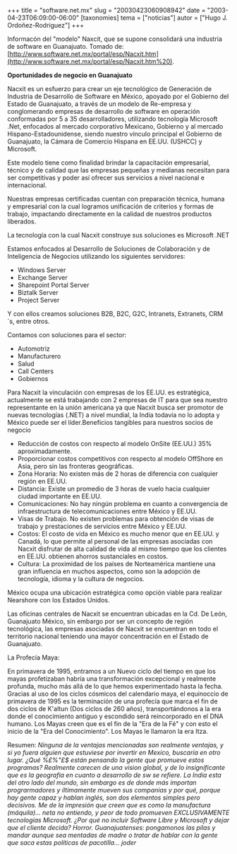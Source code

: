 +++
title = "software.net.mx"
slug = "20030423060908942"
date = "2003-04-23T06:09:00-06:00"
[taxonomies]
tema = ["noticias"]
autor = ["Hugo J. Ordoñez-Rodriguez"]
+++

Informacón del "modelo" Naxcit, que se supone consolidará una industria
de software en Guanajuato. Tomado
de:[http://www.software.net.mx/portal/esp/Nacxit.htm](http://www.software.net.mx/portal/esp/Nacxit.htm%20).

**Oportunidades de negocio en Guanajuato**

Nacxit es un esfuerzo para crear un eje tecnológico de Generación de
Industria de Desarrollo de Software en México, apoyado por el Gobierno
del Estado de Guanajuato, a través de un modelo de Re-empresa y
conglomerando empresas de desarrollo de software en operación
conformadas por 5 a 35 desarrolladores, utilizando tecnología Microsoft
.Net, enfocados al mercado corporativo Mexicano, Gobierno y al mercado
Hispano-Estadounidense, siendo nuestro vínculo principal el Gobierno de
Guanajuato, la Cámara de Comercio Hispana en EE.UU. (USHCC) y Microsoft.

<!-- more -->
Este modelo tiene como finalidad brindar la capacitación empresarial,
técnico y de calidad que las empresas pequeñas y medianas necesitan para
ser competitivas y poder así ofrecer sus servicios a nivel nacional e
internacional.

Nuestras empresas certificadas cuentan con preparación técnica, humana y
empresarial con la cual logramos unificación de criterios y formas de
trabajo, impactando directamente en la calidad de nuestros productos
liberados.

La tecnología con la cual Nacxit construye sus soluciones es Microsoft
.NET

Estamos enfocados al Desarrollo de Soluciones de Colaboración y de
Inteligencia de Negocios utilizando los siguientes servidores:

- Windows Server
- Exchange Server
- Sharepoint Portal Server
- Biztalk Server
- Project Server

Y con ellos creamos soluciones B2B, B2C, G2C, Intranets, Extranets,
CRM´s, entre otros.

Contamos con soluciones para el sector:

- Automotriz
- Manufacturero
- Salud
- Call Centers
- Gobiernos

Para Nacxit la vinculación con empresas de los EE.UU. es estratégica,
actualmente se está trabajando con 2 empresas de IT para que sea nuestro
representante en la unión americana ya que Nacxit busca ser promotor de
nuevas tecnologías (.NET) a nivel mundial, la India todavía no lo adopta
y México puede ser el líder.Beneficios tangibles para nuestros socios de
negocio

- Reducción de costos con respecto al modelo OnSite (EE.UU.) 35%
    aproximadamente.
- Proporcionar costos competitivos con respecto al modelo OffShore en
    Asia, pero sin las fronteras geográficas.
- Zona Horaria: No existen más de 2 horas de diferencia con cualquier
    región en EE.UU.
- Distancia: Existe un promedio de 3 horas de vuelo hacia cualquier
    ciudad importante en EE.UU.
- Comunicaciones: No hay ningún problema en cuanto a convergencia de
    infraestructura de telecomunicaciones entre México y EE.UU.
- Visas de Trabajo. No existen problemas para obtención de visas de
    trabajo y prestaciones de servicios entre México y EE.UU.
- Costos: El costo de vida en México es mucho menor que en EE.UU. y
    Canadá, lo que permite al personal de las empresas asociadas con
    Nacxit disfrutar de alta calidad de vida al mismo tiempo que los
    clientes en EE.UU. obtienen ahorros sustanciales en costos.
- Cultura: La proximidad de los países de Norteamérica mantiene una
    gran influencia en muchos aspectos, como son la adopción de
    tecnología, idioma y la cultura de negocios.

México ocupa una ubicación estratégica como opción viable para realizar
Nearshore con los Estados Unidos.

Las oficinas centrales de Nacxit se encuentran ubicadas en la Cd. De
León, Guanajuato México, sin embargo por ser un concepto de región
tecnológica, las empresas asociadas de Nacxit se encuentran en todo el
territorio nacional teniendo una mayor concentración en el Estado de
Guanajuato.

La Profecía Maya:

En primavera de 1995, entramos a un Nuevo ciclo del tiempo en que los
mayas profetizaban habría una transformación excepcional y realmente
profunda, mucho más allá de lo que hemos experimentado hasta la fecha.
Gracias al uso de los ciclos cósmicos del calendario maya, el equinoccio
de primavera de 1995 es la terminación de una profecía que marca el fin
de dos ciclos de K'altun (Dos ciclos de 260 años), transportándonos a la
era donde el conocimiento antiguo y escondido será reincorporado en el
DNA humano. Los Mayas creen que es el fin de la "Era de la Fé" y con
esto el inicio de la "Era del Conocimiento". Los Mayas le llamaron la
era Itza.

Resumen: *Ninguna de la ventajas mencionadas son realmente ventajas, y
si yo fuera alguien que estuviese por invertir en Mexico, buscaría en
otro lugar. ¿Qué %£%"£$ están pensando la gente que promueve estos
programas? Realmente carecen de una vision global, y de lo
insignificante que es la geografia en cuanto a desarrollo de sw se
refiere. La India esta del otro lado del mundo, sin embargo es de donde
más importan prograrmadores y íltimamente mueven sus companias y por
qué, porque hay gente capaz y hablan inglés, son dos elementos simples
pero decisivos. Me de la impresión que creen que es como la manufactura
(máquila)... neta no entiendo, y peor de todo promueven EXCLUSIVAMENTE
tecnologías Microsoft. ¿Por qué no incluir Software Libre y Microsoft y
dejar que el cliente decida? Horror. Guanajuatenses: pongamonos las
pilas y mandar aunque sea mentadas de madre o tratar de hablar con la
gente que saca estas políticas de pacotilla... joder*
